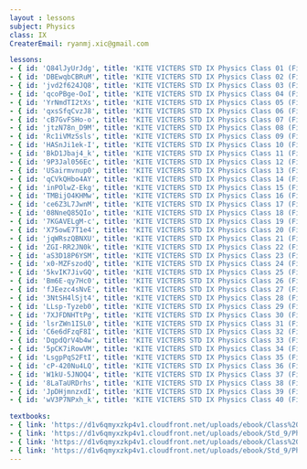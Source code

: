```yaml
--- 
layout : lessons 
subject: Physics
class: IX
CreaterEmail: ryanmj.xic@gmail.com

lessons: 
- { id: 'Q84lJyUrJdg', title: 'KITE VICTERS STD IX Physics Class 01 (First Bell-ഫസ്റ്റ് ബെല്‍)' }
- { id: 'DBEwqbCBRuM', title: 'KITE VICTERS STD IX Physics Class 02 (First Bell-ഫസ്റ്റ് ബെല്‍)' }
- { id: 'jvd2f624JQ8', title: 'KITE VICTERS STD IX Physics Class 03 (First Bell-ഫസ്റ്റ് ബെല്‍)' }
- { id: 'qcoPBge-OoI', title: 'KITE VICTERS STD IX Physics Class 04 (First Bell-ഫസ്റ്റ് ബെല്‍)' }
- { id: 'YrNmdTI2tXs', title: 'KITE VICTERS STD IX Physics Class 05 (First Bell-ഫസ്റ്റ് ബെല്‍)' }
- { id: 'qxsSfqCvzJ8', title: 'KITE VICTERS STD IX Physics Class 06 (First Bell-ഫസ്റ്റ് ബെല്‍)' }
- { id: 'cB7GvFSHo-o', title: 'KITE VICTERS STD IX Physics Class 07 (First Bell-ഫസ്റ്റ് ബെല്‍)' }
- { id: 'jtzN78n_D9M', title: 'KITE VICTERS STD IX Physics Class 08 (First Bell-ഫസ്റ്റ് ബെല്‍)' }
- { id: 'Rc1iVMzSsls', title: 'KITE VICTERS STD IX Physics Class 09 (First Bell-ഫസ്റ്റ് ബെല്‍)' }
- { id: 'HASnJi1ek-I', title: 'KITE VICTERS STD IX Physics Class 10 (First Bell-ഫസ്റ്റ് ബെല്‍)' }
- { id: 'BkD1Jbaj4_k', title: 'KITE VICTERS STD IX Physics Class 11 (First Bell-ഫസ്റ്റ് ബെല്‍)' }
- { id: '9P3Jal056Ec', title: 'KITE VICTERS STD IX Physics Class 12 (First Bell-ഫസ്റ്റ് ബെല്‍)' }
- { id: 'USairmvnup0', title: 'KITE VICTERS STD IX Physics Class 13 (First Bell-ഫസ്റ്റ് ബെല്‍)' }
- { id: 'qCVkQHbo4AY', title: 'KITE VICTERS STD IX Physics Class 14 (First Bell-ഫസ്റ്റ് ബെല്‍)' }
- { id: 'inPOlwZ-Ekg', title: 'KITE VICTERS STD IX Physics Class 15 (First Bell-ഫസ്റ്റ് ബെല്‍)' }
- { id: 'TMBijO4KHMw', title: 'KITE VICTERS STD IX Physics Class 16 (First Bell-ഫസ്റ്റ് ബെല്‍)' }
- { id: 'ce6Z3L7JwnM', title: 'KITE VICTERS STD IX Physics Class 17 (First Bell-ഫസ്റ്റ് ബെല്‍)' }
- { id: '08NneQ85QIo', title: 'KITE VICTERS STD IX Physics Class 18 (First Bell-ഫസ്റ്റ് ബെല്‍)' }
- { id: '7KGAVELgM-c', title: 'KITE VICTERS STD IX Physics Class 19 (First Bell-ഫസ്റ്റ് ബെല്‍)' }
- { id: 'X75owE7T1e4', title: 'KITE VICTERS STD IX Physics Class 20 (First Bell-ഫസ്റ്റ് ബെല്‍)' }
- { id: 'jqWRszQBNXU', title: 'KITE VICTERS STD IX Physics Class 21 (First Bell-ഫസ്റ്റ് ബെല്‍)' }
- { id: 'ZGI-RR2JN0k', title: 'KITE VICTERS STD IX Physics Class 22 (First Bell-ഫസ്റ്റ് ബെല്‍)' }
- { id: 'aS3D18P6YSM', title: 'KITE VICTERS STD IX Physics Class 23 (First Bell-ഫസ്റ്റ് ബെല്‍)' }
- { id: 'x0-MZFszodQ', title: 'KITE VICTERS STD IX Physics Class 24 (First Bell-ഫസ്റ്റ് ബെല്‍)' }
- { id: '5kvIK7JivGQ', title: 'KITE VICTERS STD IX Physics Class 25 (First Bell-ഫസ്റ്റ് ബെല്‍)' }
- { id: 'Bm6E-qy7Hc0', title: 'KITE VICTERS STD IX Physics Class 26 (First Bell-ഫസ്റ്റ് ബെല്‍)' }
- { id: 'fJEezc4sNvE', title: 'KITE VICTERS STD IX Physics Class 27 (First Bell-ഫസ്റ്റ് ബെല്‍)' }
- { id: '3NtSH4lSjt4', title: 'KITE VICTERS STD IX Physics Class 28 (First Bell-ഫസ്റ്റ് ബെല്‍)' }
- { id: 'LLsp-Tyzeb0', title: 'KITE VICTERS STD IX Physics Class 29 (First Bell-ഫസ്റ്റ് ബെല്‍)' }
- { id: '7XJFDNHTtPg', title: 'KITE VICTERS STD IX Physics Class 30 (First Bell-ഫസ്റ്റ് ബെല്‍)' }
- { id: 'lsrZWn1ISL0', title: 'KITE VICTERS STD IX Physics Class 31 (First Bell-ഫസ്റ്റ് ബെല്‍)' }
- { id: 'C6e6dFzqF8I', title: 'KITE VICTERS STD IX Physics Class 32 (First Bell-ഫസ്റ്റ് ബെല്‍)' }
- { id: 'DqpdQrV4b4w', title: 'KITE VICTERS STD IX Physics Class 33 (First Bell-ഫസ്റ്റ് ബെല്‍)' }
- { id: '5pCK7iRowVM', title: 'KITE VICTERS STD IX Physics Class 34 (First Bell-ഫസ്റ്റ് ബെല്‍)' }
- { id: 'LsgpPqS2FtI', title: 'KITE VICTERS STD IX Physics Class 35 (First Bell-ഫസ്റ്റ് ബെല്‍)' }
- { id: 'cP-420Nu4LQ', title: 'KITE VICTERS STD IX Physics Class 36 (First Bell-ഫസ്റ്റ് ബെല്‍)' }
- { id: 'W1kU-5JNOQ4', title: 'KITE VICTERS STD IX Physics Class 37 (First Bell-ഫസ്റ്റ് ബെല്‍)' }
- { id: '8LaTaURDrhs', title: 'KITE VICTERS STD IX Physics Class 38 (First Bell-ഫസ്റ്റ് ബെല്‍)' }
- { id: 'JpDHjmnzxdI', title: 'KITE VICTERS STD IX Physics Class 39 (First Bell-ഫസ്റ്റ് ബെല്‍)' }
- { id: 'wV3P7NPxh_k', title: 'KITE VICTERS STD IX Physics Class 40 (First Bell-ഫസ്റ്റ് ബെല്‍)' }

textbooks:
- { link: 'https://d1v6qmyxzkp4v1.cloudfront.net/uploads/ebook/Class%209/Physics_Eng_part_1/Physics_Eng_part_1.pdf', title: 'Physics Part -1' , medium: 'English' }
- { link: 'https://d1v6qmyxzkp4v1.cloudfront.net/uploads/ebook/Std_9/Physics_9%20Eng_part%202/Physics_9%20Eng_part%202.pdf', title: 'Physics Part -2' , medium: 'English' }
- { link: 'https://d1v6qmyxzkp4v1.cloudfront.net/uploads/ebook/Class%209/PHYSICS_9_MAL_VOL_1/PHYSICS_9_MAL_VOL_1.pdf', title: 'Physics Part -1' , medium: 'Malayalam' }
- { link: 'https://d1v6qmyxzkp4v1.cloudfront.net/uploads/ebook/Std_9/Physics-9(M)%20Vol-2/Physics-9(M)%20Vol-2.pdf', title: 'Physics Part -2' , medium: 'Malayalam' }
--- 
```

